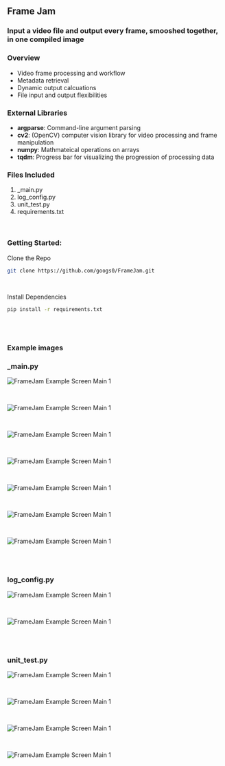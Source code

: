 ## Frame Jam
### Input a video file and output every frame, smooshed together, in one compiled image

### Overview
- Video frame processing and workflow
- Metadata retrieval
- Dynamic output calcuations
- File input and output flexibilities

### External Libraries
- **argparse**: Command-line argument parsing
- **cv2**: (OpenCV) computer vision library for video processing and frame manipulation
- **numpy**: Mathmateical operations on arrays 
- **tqdm**: Progress bar for visualizing the progression of processing data

### Files Included
1. _main.py
2. log_config.py
3. unit_test.py
4. requirements.txt

<br>


### Getting Started:
Clone the Repo
```bash
git clone https://github.com/googs0/FrameJam.git
```

<br>

Install Dependencies
```bash
pip install -r requirements.txt
```

<br>
<br>

### Example images

### _main.py

![FrameJam Example Screen Main 1](/assets/img/framejam_1.png)

<br>

![FrameJam Example Screen Main 1](/assets/img/framejam_2.png)

<br>

![FrameJam Example Screen Main 1](/assets/img/framejam_3.png)

<br>

![FrameJam Example Screen Main 1](/assets/img/framejam_4.png)

<br>

![FrameJam Example Screen Main 1](/assets/img/framejam_5.png)

<br>

![FrameJam Example Screen Main 1](/assets/img/framejam_6.png)

<br>

![FrameJam Example Screen Main 1](/assets/img/framejam_7.png)

<br>
<br>

### log_config.py
![FrameJam Example Screen Main 1](/assets/img/log_config_1.png)

<br>

![FrameJam Example Screen Main 1](/assets/img/log_config_2.png)

<br>
<br>

### unit_test.py
![FrameJam Example Screen Main 1](/assets/img/unittest_1.png)

<br>

![FrameJam Example Screen Main 1](/assets/img/unittest_2.png)

<br>

![FrameJam Example Screen Main 1](/assets/img/unittest_3.png)

<br>

![FrameJam Example Screen Main 1](/assets/img/unittest_4.png)







